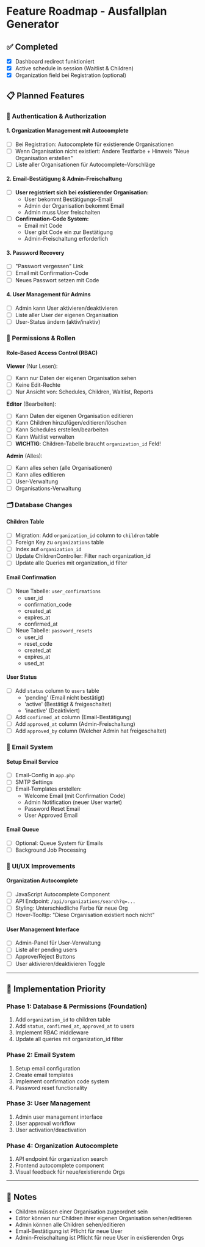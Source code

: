 # Feature Roadmap - Ausfallplan Generator

## ✅ Completed
- [x] Dashboard redirect funktioniert
- [x] Active schedule in session (Waitlist & Children)
- [x] Organization field bei Registration (optional)

## 📋 Planned Features

### 🔐 Authentication & Authorization

#### 1. Organization Management mit Autocomplete
- [ ] Bei Registration: Autocomplete für existierende Organisationen
- [ ] Wenn Organisation nicht existiert: Andere Textfarbe + Hinweis "Neue Organisation erstellen"
- [ ] Liste aller Organisationen für Autocomplete-Vorschläge

#### 2. Email-Bestätigung & Admin-Freischaltung
- [ ] **User registriert sich bei existierender Organisation:**
  - User bekommt Bestätigungs-Email
  - Admin der Organisation bekommt Email
  - Admin muss User freischalten
- [ ] **Confirmation-Code System:**
  - Email mit Code
  - User gibt Code ein zur Bestätigung
  - Admin-Freischaltung erforderlich

#### 3. Password Recovery
- [ ] "Passwort vergessen" Link
- [ ] Email mit Confirmation-Code
- [ ] Neues Passwort setzen mit Code

#### 4. User Management für Admins
- [ ] Admin kann User aktivieren/deaktivieren
- [ ] Liste aller User der eigenen Organisation
- [ ] User-Status ändern (aktiv/inaktiv)

### 👥 Permissions & Rollen

#### Role-Based Access Control (RBAC)

**Viewer** (Nur Lesen):
- [ ] Kann nur Daten der eigenen Organisation sehen
- [ ] Keine Edit-Rechte
- [ ] Nur Ansicht von: Schedules, Children, Waitlist, Reports

**Editor** (Bearbeiten):
- [ ] Kann Daten der eigenen Organisation editieren
- [ ] Kann Children hinzufügen/editieren/löschen
- [ ] Kann Schedules erstellen/bearbeiten
- [ ] Kann Waitlist verwalten
- [ ] **WICHTIG**: Children-Tabelle braucht `organization_id` Feld!

**Admin** (Alles):
- [ ] Kann alles sehen (alle Organisationen)
- [ ] Kann alles editieren
- [ ] User-Verwaltung
- [ ] Organisations-Verwaltung

### 🗂️ Database Changes

#### Children Table
- [ ] Migration: Add `organization_id` column to `children` table
- [ ] Foreign Key zu `organizations` table
- [ ] Index auf `organization_id`
- [ ] Update ChildrenController: Filter nach organization_id
- [ ] Update alle Queries mit organization_id filter

#### Email Confirmation
- [ ] Neue Tabelle: `user_confirmations`
  - user_id
  - confirmation_code
  - created_at
  - expires_at
  - confirmed_at
- [ ] Neue Tabelle: `password_resets`
  - user_id
  - reset_code
  - created_at
  - expires_at
  - used_at

#### User Status
- [ ] Add `status` column to `users` table
  - 'pending' (Email nicht bestätigt)
  - 'active' (Bestätigt & freigeschaltet)
  - 'inactive' (Deaktiviert)
- [ ] Add `confirmed_at` column (Email-Bestätigung)
- [ ] Add `approved_at` column (Admin-Freischaltung)
- [ ] Add `approved_by` column (Welcher Admin hat freigeschaltet)

### 📧 Email System

#### Setup Email Service
- [ ] Email-Config in `app.php`
- [ ] SMTP Settings
- [ ] Email-Templates erstellen:
  - Welcome Email (mit Confirmation Code)
  - Admin Notification (neuer User wartet)
  - Password Reset Email
  - User Approved Email

#### Email Queue
- [ ] Optional: Queue System für Emails
- [ ] Background Job Processing

### 🎨 UI/UX Improvements

#### Organization Autocomplete
- [ ] JavaScript Autocomplete Component
- [ ] API Endpoint: `/api/organizations/search?q=...`
- [ ] Styling: Unterschiedliche Farbe für neue Org
- [ ] Hover-Tooltip: "Diese Organisation existiert noch nicht"

#### User Management Interface
- [ ] Admin-Panel für User-Verwaltung
- [ ] Liste aller pending users
- [ ] Approve/Reject Buttons
- [ ] User aktivieren/deaktivieren Toggle

---

## 🚀 Implementation Priority

### Phase 1: Database & Permissions (Foundation)
1. Add `organization_id` to children table
2. Add `status`, `confirmed_at`, `approved_at` to users
3. Implement RBAC middleware
4. Update all queries mit organization_id filter

### Phase 2: Email System
1. Setup email configuration
2. Create email templates
3. Implement confirmation code system
4. Password reset functionality

### Phase 3: User Management
1. Admin user management interface
2. User approval workflow
3. User activation/deactivation

### Phase 4: Organization Autocomplete
1. API endpoint für organization search
2. Frontend autocomplete component
3. Visual feedback für neue/existierende Orgs

---

## 📝 Notes

- Children müssen einer Organisation zugeordnet sein
- Editor können nur Children ihrer eigenen Organisation sehen/editieren
- Admin können alle Children sehen/editieren
- Email-Bestätigung ist Pflicht für neue User
- Admin-Freischaltung ist Pflicht für neue User in existierenden Orgs
